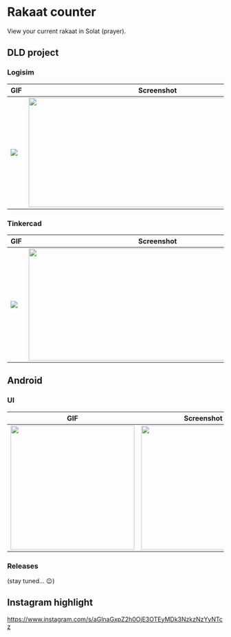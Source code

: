 # Rakaat counter

View your current rakaat in Solat (prayer).

## DLD project

### Logisim

| GIF                                                 | Screenshot                                         |
| --------------------------------------------------- | -------------------------------------------------- |
| <img src="https://user-images.githubusercontent.com/60868965/119490174-21349800-bd8f-11eb-9dab-dc8b56a523fc.gif" /> | <img src="https://user-images.githubusercontent.com/60868965/119490039-f0ecf980-bd8e-11eb-9cde-64e9c1a7ff9e.png" width="600" height="254"/> |

### Tinkercad

| GIF                                                 | Screenshot                                         |
| --------------------------------------------------- | -------------------------------------------------- |
| <img src="https://user-images.githubusercontent.com/60868965/119490167-1f6ad480-bd8f-11eb-9ed3-d08ec0fd956b.gif" /> | <img src="https://user-images.githubusercontent.com/60868965/119490043-f1859000-bd8e-11eb-9cac-a6aca7e74121.png" width="600" height="260"/> |

<!-- 318 -->
<!-- 338 -->

## Android


### UI

| GIF                                                                         | Screenshot                                                                  |
| --------------------------------------------------------------------------- | --------------------------------------------------------------------------- |
| <img src="https://via.placeholder.com/1080x1920" heigth="512" width="288"/> | <img src="https://via.placeholder.com/1080x1920" heigth="512" width="288"/> |

### Releases

(stay tuned... :wink:)

## Instagram highlight

https://www.instagram.com/s/aGlnaGxpZ2h0OjE3OTEyMDk3NzkzNzYyNTcz
